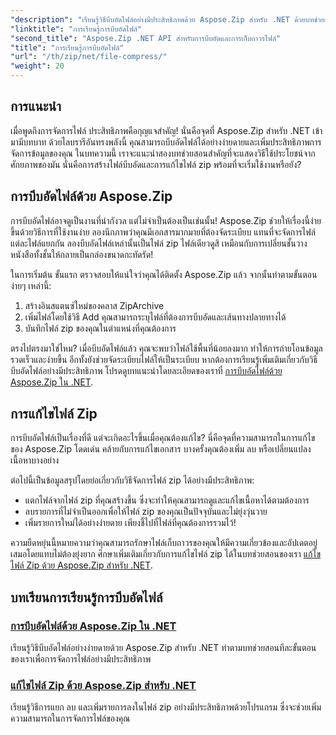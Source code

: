 ```yaml
---
"description": "เรียนรู้วิธีบีบอัดไฟล์อย่างมีประสิทธิภาพด้วย Aspose.Zip สำหรับ .NET ด้วยบทช่วยสอนโดยละเอียดของเรา ทำตามคำแนะนำที่ครอบคลุมนี้เพื่อนำการบีบอัดไฟล์ไปใช้ในแอปพลิเคชัน .NET ของคุณได้อย่างราบรื่น"
"linktitle": "การเรียนรู้การบีบอัดไฟล์"
"second_title": "Aspose.Zip .NET API สำหรับการบีบอัดและการเก็บถาวรไฟล์"
"title": "การเรียนรู้การบีบอัดไฟล์"
"url": "/th/zip/net/file-compress/"
"weight": 20
---
```


## การแนะนำ

เมื่อพูดถึงการจัดการไฟล์ ประสิทธิภาพคือกุญแจสำคัญ! นั่นคือจุดที่ Aspose.Zip สำหรับ .NET เข้ามามีบทบาท ด้วยไลบรารีอันทรงพลังนี้ คุณสามารถบีบอัดไฟล์ได้อย่างง่ายดายและเพิ่มประสิทธิภาพการจัดการข้อมูลของคุณ ในบทความนี้ เราจะแนะนำสองบทช่วยสอนสำคัญที่จะแสดงวิธีใช้ประโยชน์จากศักยภาพของมัน นั่นคือการสร้างไฟล์บีบอัดและการแก้ไขไฟล์ zip พร้อมที่จะเริ่มใช้งานหรือยัง?

## การบีบอัดไฟล์ด้วย Aspose.Zip

การบีบอัดไฟล์อาจดูเป็นงานที่น่ากังวล แต่ไม่จำเป็นต้องเป็นเช่นนั้น! Aspose.Zip ช่วยให้เรื่องนี้ง่ายขึ้นด้วยวิธีการที่ใช้งานง่าย ลองนึกภาพว่าคุณมีเอกสารมากมายที่ต้องจัดระเบียบ แทนที่จะจัดการไฟล์แต่ละไฟล์แยกกัน ลองบีบอัดไฟล์เหล่านั้นเป็นไฟล์ zip ไฟล์เดียวดูสิ เหมือนกับการเปลี่ยนชั้นวางหนังสือทั้งชั้นให้กลายเป็นกล่องขนาดกะทัดรัด! 

ในการเริ่มต้น ขั้นแรก ตรวจสอบให้แน่ใจว่าคุณได้ติดตั้ง Aspose.Zip แล้ว จากนั้นทำตามขั้นตอนง่ายๆ เหล่านี้:

1. สร้างอินสแตนซ์ใหม่ของคลาส ZipArchive
2. เพิ่มไฟล์โดยใช้วิธี Add คุณสามารถระบุไฟล์ที่ต้องการบีบอัดและเส้นทางปลายทางได้
3. บันทึกไฟล์ zip ของคุณในตำแหน่งที่คุณต้องการ

ตรงไปตรงมาใช่ไหม? เมื่อบีบอัดไฟล์แล้ว คุณจะพบว่าไฟล์ใช้พื้นที่น้อยลงมาก ทำให้การถ่ายโอนข้อมูลรวดเร็วและง่ายขึ้น อีกทั้งยังช่วยจัดระเบียบไฟล์ให้เป็นระเบียบ หากต้องการเรียนรู้เพิ่มเติมเกี่ยวกับวิธีบีบอัดไฟล์อย่างมีประสิทธิภาพ โปรดดูบทแนะนำโดยละเอียดของเราที่ [การบีบอัดไฟล์ด้วย Aspose.Zip ใน .NET](./compression-file/).

## การแก้ไขไฟล์ Zip

การบีบอัดไฟล์เป็นเรื่องที่ดี แต่จะเกิดอะไรขึ้นเมื่อคุณต้องแก้ไข? นี่คือจุดที่ความสามารถในการแก้ไขของ Aspose.Zip โดดเด่น คล้ายกับการแก้ไขเอกสาร บางครั้งคุณต้องเพิ่ม ลบ หรือเปลี่ยนแปลงเนื้อหาบางอย่าง

ต่อไปนี้เป็นข้อมูลสรุปโดยย่อเกี่ยวกับวิธีจัดการไฟล์ zip ได้อย่างมีประสิทธิภาพ:

- แตกไฟล์จากไฟล์ zip ที่คุณสร้างขึ้น ซึ่งจะทำให้คุณสามารถดูและแก้ไขเนื้อหาได้ตามต้องการ
- ลบรายการที่ไม่จำเป็นออกเพื่อให้ไฟล์ zip ของคุณเป็นปัจจุบันและไม่ยุ่งวุ่นวาย
- เพิ่มรายการใหม่ได้อย่างง่ายดาย เพียงชี้ไปที่ไฟล์ที่คุณต้องการรวมไว้!

ความยืดหยุ่นนี้หมายความว่าคุณสามารถรักษาไฟล์เก็บถาวรของคุณให้มีความเกี่ยวข้องและอัปเดตอยู่เสมอโดยแทบไม่ต้องยุ่งยาก ศึกษาเพิ่มเติมเกี่ยวกับการแก้ไขไฟล์ zip ได้ในบทช่วยสอนของเรา [แก้ไขไฟล์ Zip ด้วย Aspose.Zip สำหรับ .NET](./modify-zip-files/).

## บทเรียนการเรียนรู้การบีบอัดไฟล์
### [การบีบอัดไฟล์ด้วย Aspose.Zip ใน .NET](./compression-file/)
เรียนรู้วิธีบีบอัดไฟล์อย่างง่ายดายด้วย Aspose.Zip สำหรับ .NET ทำตามบทช่วยสอนทีละขั้นตอนของเราเพื่อการจัดการไฟล์อย่างมีประสิทธิภาพ
### [แก้ไขไฟล์ Zip ด้วย Aspose.Zip สำหรับ .NET](./modify-zip-files/)
เรียนรู้วิธีการแยก ลบ และเพิ่มรายการลงในไฟล์ zip อย่างมีประสิทธิภาพด้วยโปรแกรม ซึ่งจะช่วยเพิ่มความสามารถในการจัดการไฟล์ของคุณ